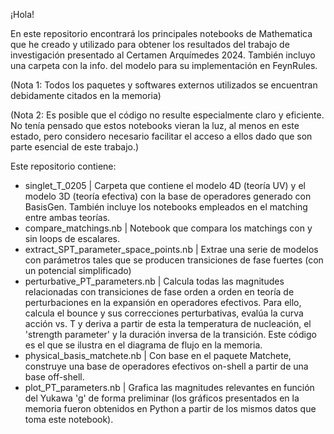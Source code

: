 ¡Hola!

En este repositorio encontrará los principales notebooks de Mathematica que he creado y utilizado para obtener los resultados del trabajo de investigación presentado al Certamen Arquímedes 2024.
También incluyo una carpeta con la info. del modelo para su implementación en FeynRules.

(Nota 1: Todos los paquetes y softwares externos utilizados se encuentran debidamente citados en la memoria)

(Nota 2: Es posible que el código no resulte especialmente claro y eficiente. No tenía pensado que estos notebooks vieran la luz, al menos en este estado, pero considero necesario facilitar el acceso a ellos dado que son parte esencial de este trabajo.)

Este repositorio contiene:

- singlet_T_0205 | Carpeta que contiene el modelo 4D (teoría UV) y el modelo 3D (teoría efectiva) con la base de operadores generado con BasisGen. También incluye los notebooks empleados en el matching entre ambas teorías.
- compare_matchings.nb | Notebook que compara los matchings con y sin loops de escalares.
- extract_SPT_parameter_space_points.nb | Extrae una serie de modelos con parámetros tales que se producen transiciones de fase fuertes (con un potencial simplificado)
- perturbative_PT_parameters.nb | Calcula todas las magnitudes relacionadas con transiciones de fase orden a orden en teoría de perturbaciones en la expansión en operadores efectivos. Para ello, calcula el bounce y sus correcciones perturbativas, evalúa la curva acción vs. T y deriva a partir de esta la temperatura de nucleación, el 'strength parameter' y la duración inversa de la transición. Este código es el que se ilustra en el diagrama de flujo en la memoria.
- physical_basis_matchete.nb | Con base en el paquete Matchete, construye una base de operadores efectivos on-shell a partir de una base off-shell.
- plot_PT_parameters.nb | Grafica las magnitudes relevantes en función del Yukawa 'g' de forma preliminar (los gráficos presentados en la memoria fueron obtenidos en Python a partir de los mismos datos que toma este notebook).
